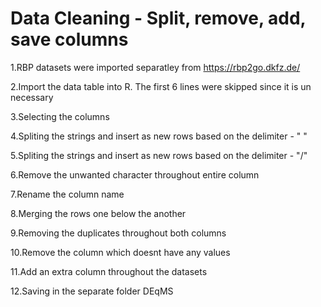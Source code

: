 # Data Cleaning - Split, remove, add, save columns

1.RBP datasets were imported separatley from https://rbp2go.dkfz.de/

2.Import the data table into R. The first 6 lines were skipped since it is un necessary

3.Selecting the columns

4.Spliting the strings and insert as new rows based on the delimiter - " "

5.Spliting the strings and insert as new rows based on the delimiter - "/"

6.Remove the unwanted character throughout entire column

7.Rename the column name

8.Merging the rows one below the another

9.Removing the duplicates throughout both columns

10.Remove the column which doesnt have any values

11.Add an extra column throughout the datasets

12.Saving in the separate folder DEqMS
